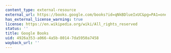 ```yaml
---
content_type: external-resource
external_url: https://books.google.com/books?id=qNkBDlueIxUC&pg=PA1=onepage#v=onepage&q&f=false
has_external_license_warning: true
license: https://en.wikipedia.org/wiki/All_rights_reserved
status: ''
title: Google Books
uid: 4926a353-a066-4a5b-8014-7da5950a7458
wayback_url: ''
---
```

